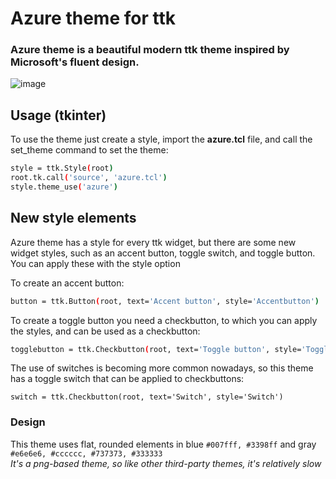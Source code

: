 # Azure theme for ttk

### Azure theme is a beautiful modern ttk theme inspired by Microsoft's fluent design.

![image](https://github.com/rdbende/Azure-ttk-theme/blob/main/azure/screenshot.png)

## Usage (tkinter)
To use the theme just create a style, import the **azure.tcl** file, and call the set_theme command to set the theme:
```bash
style = ttk.Style(root)
root.tk.call('source', 'azure.tcl')
style.theme_use('azure')
```

## New style elements
Azure theme has a style for every ttk widget, but there are some new widget styles, such as an accent button, toggle switch, and toggle button. You can apply these with the style option

To create an accent button:
```bash
button = ttk.Button(root, text='Accent button', style='Accentbutton')
```
To create a toggle button you need a checkbutton, to which you can apply the styles, and can be used as a checkbutton:
```bash
togglebutton = ttk.Checkbutton(root, text='Toggle button', style='Togglebutton', variable=var, onvalue=1)
```
The use of switches is becoming more common nowadays, so this theme has a toggle switch that can be applied to checkbuttons:
```
switch = ttk.Checkbutton(root, text='Switch', style='Switch')
```

### Design
This theme uses flat, rounded elements in blue `#007fff, #3398ff` and gray `#e6e6e6, #cccccc, #737373, #333333`\
*It's a png-based theme, so like other third-party themes, it's relatively slow*
